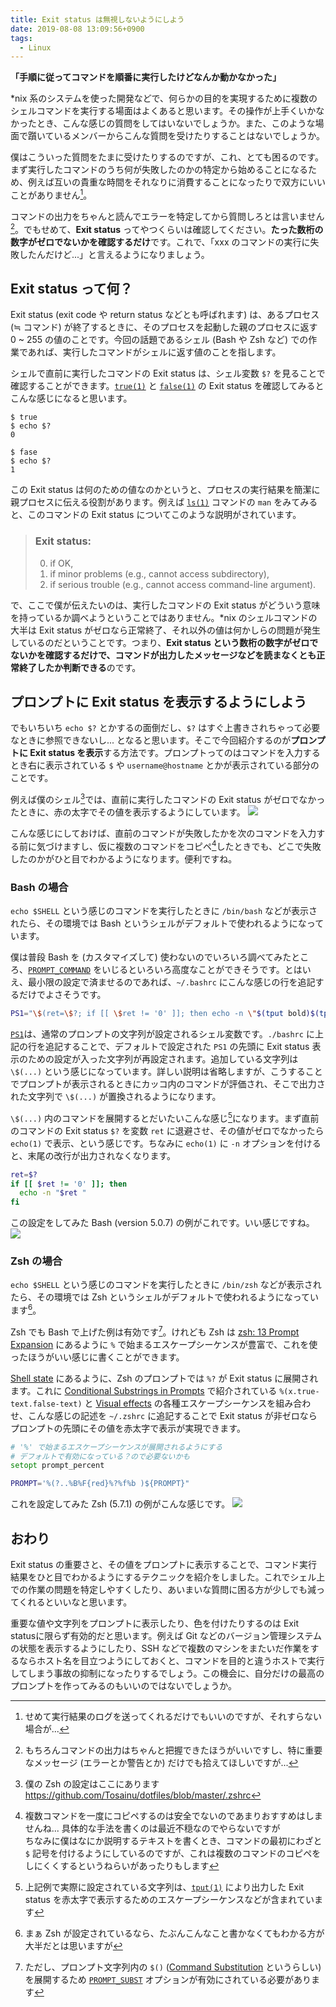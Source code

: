 ```yaml
---
title: Exit status は無視しないようにしよう
date: 2019-08-08 13:09:56+0900
tags:
  - Linux
---
```


**「手順に従ってコマンドを順番に実行したけどなんか動かなかった」**

\*nix 系のシステムを使った開発などで、何らかの目的を実現するために複数のシェルコマンドを実行する場面はよくあると思います。その操作が上手くいかなかったとき、こんな感じの質問をしてはいないでしょうか。また、このような場面で躓いているメンバーからこんな質問を受けたりすることはないでしょうか。

僕はこういった質問をたまに受けたりするのですが、これ、とても困るのです。まず実行したコマンドのうち何が失敗したのかの特定から始めることになるため、例えば互いの貴重な時間をそれなりに消費することになったりで双方にいいことがありません[^log]。

[^log]: せめて実行結果のログを送ってくれるだけでもいいのですが、それすらない場合が...

コマンドの出力をちゃんと読んでエラーを特定してから質問しろとは言いません[^2]。でもせめて、**Exit status** ってやつくらいは確認してください。**たった数桁の数字がゼロでないかを確認するだけ**です。これで、「xxx のコマンドの実行に失敗したんだけど...」と言えるようになりましょう。

[^2]: もちろんコマンドの出力はちゃんと把握できたほうがいいですし、特に重要なメッセージ (エラーとか警告とか) だけでも拾えてほしいですが...

<!--more-->

## Exit status って何？

Exit status (exit code や return status などとも呼ばれます) は、あるプロセス (≒ コマンド) が終了するときに、そのプロセスを起動した親のプロセスに返す 0 ~ 255 の値のことです。今回の話題であるシェル (Bash や Zsh など) での作業であれば、実行したコマンドがシェルに返す値のことを指します。

シェルで直前に実行したコマンドの Exit status は、シェル変数 `$?` を見ることで確認することができます。[`true(1)`](https://linux.die.net/man/1/true) と [`false(1)`](https://linux.die.net/man/1/false) の Exit status を確認してみるとこんな感じになると思います。

    $ true
    $ echo $?
    0

    $ fase
    $ echo $?
    1

この Exit status は何のための値なのかというと、プロセスの実行結果を簡潔に親プロセスに伝える役割があります。例えば [`ls(1)`](https://linux.die.net/man/1/ls) コマンドの `man` をみてみると、このコマンドの Exit status についてこのような説明がされています。

> ### Exit status:
> 0. if OK,
> 1. if minor problems (e.g., cannot access subdirectory),
> 2. if serious trouble (e.g., cannot access command-line argument).

で、ここで僕が伝えたいのは、実行したコマンドの Exit status がどういう意味を持っているか調べようということではありません。\*nix のシェルコマンドの大半は Exit status がゼロなら正常終了、それ以外の値は何かしらの問題が発生しているのだということです。つまり、**Exit status という数桁の数字がゼロでないかを確認するだけで、コマンドが出力したメッセージなどを読まなくとも正常終了したか判断できる**のです。



## プロンプトに Exit status を表示するようにしよう

でもいちいち `echo $?` とかするの面倒だし、`$?` はすぐ上書きされちゃって必要なときに参照できないし... となると思います。そこで今回紹介するのが**プロンプトに Exit status を表示**する方法です。プロンプトってのはコマンドを入力するとき右に表示されている `$` や `username@hostname` とかが表示されている部分のことです。

例えば僕のシェル[^dotfiles]では、直前に実行したコマンドの Exit status がゼロでなかったときに、赤の太字でその値を表示するようにしています。
![](shell.svg)

こんな感じにしておけば、直前のコマンドが失敗したかを次のコマンドを入力する前に気づけますし、仮に複数のコマンドをコピペ[^copy_paste]したときでも、どこで失敗したのかがひと目でわかるようになります。便利ですね。

[^copy_paste]: 複数コマンドを一度にコピペするのは安全でないのであまりおすすめはしませんね... 具体的な手法を書くのは最近不穏なのでやらないですが  
ちなみに僕はなにか説明するテキストを書くとき、コマンドの最初にわざと `$` 記号を付けるようにしているのですが、これは複数のコマンドのコピペをしにくくするというねらいがあったりもします

[^dotfiles]: 僕の Zsh の設定はここにあります <https://github.com/Tosainu/dotfiles/blob/master/.zshrc>

### Bash の場合

`echo $SHELL` という感じのコマンドを実行したときに `/bin/bash` などが表示されたら、その環境では Bash というシェルがデフォルトで使われるようになっています。

僕は普段 Bash を (カスタマイズして) 使わないのでいろいろ調べてみたところ、[`PROMPT_COMMAND`](https://www.gnu.org/savannah-checkouts/gnu/bash/manual/bash.html#index-PROMPT_005fCOMMAND) をいじるといろいろ高度なことができそうです。とはいえ、最小限の設定で済ませるのであれば、`~/.bashrc` にこんな感じの行を追記するだけでよさそうです。

```bash
PS1="\$(ret=\$?; if [[ \$ret != '0' ]]; then echo -n \"$(tput bold)$(tput setaf 1)\$ret$(tput sgr0) \"; fi)${PS1}"
```

[`PS1`](https://www.gnu.org/savannah-checkouts/gnu/bash/manual/bash.html#index-PS1)は、通常のプロンプトの文字列が設定されるシェル変数です。`./bashrc` に上記の行を追記することで、デフォルトで設定された `PS1` の先頭に Exit status 表示のための設定が入った文字列が再設定されます。追加している文字列は `\$(...)` という感じになっています。詳しい説明は省略しますが、こうすることでプロンプトが表示されるときにカッコ内のコマンドが評価され、そこで出力された文字列で `\$(...)` が置換されるようになります。

`\$(...)` 内のコマンドを展開するとだいたいこんな感じ[^escape]になります。まず直前のコマンドの Exit status `$?` を変数 `ret` に退避させ、その値がゼロでなかったら `echo(1)` で表示、という感じです。ちなみに `echo(1)` に `-n` オプションを付けると、末尾の改行が出力されなくなります。

```bash
ret=$?
if [[ $ret != '0' ]]; then
  echo -n "$ret "
fi
```

[^escape]: 上記例で実際に設定されている文字列は、[`tput(1)`](https://linux.die.net/man/1/tput) により出力した Exit status を赤太字で表示するためのエスケープシーケンスなどが含まれています

この設定をしてみた Bash (version 5.0.7) の例がこれです。いい感じですね。
![](bash.svg)

### Zsh の場合

`echo $SHELL` という感じのコマンドを実行したときに `/bin/zsh` などが表示されたら、その環境では Zsh というシェルがデフォルトで使われるようになっています[^zsh]。

[^zsh]: まぁ Zsh が設定されているなら、たぶんこんなこと書かなくてもわかる方が大半だとは思いますが

Zsh でも Bash で上げた例は有効です[^prompt_subst]。けれども Zsh は [zsh: 13 Prompt Expansion](http://zsh.sourceforge.net/Doc/Release/Prompt-Expansion.html) にあるように `%` で始まるエスケープシーケンスが豊富で、これを使ったほうがいい感じに書くことができます。

[^prompt_subst]: ただし、プロンプト文字列内の `$()` ([Command Substitution](http://zsh.sourceforge.net/Doc/Release/Expansion.html#Command-Substitution) というらしい) を展開するため [`PROMPT_SUBST`](http://zsh.sourceforge.net/Doc/Release/Options.html#Prompting) オプションが有効にされている必要があります

[Shell state](http://zsh.sourceforge.net/Doc/Release/Prompt-Expansion.html#Shell-state) にあるように、Zsh のプロンプトでは `%?` が Exit status に展開されます。これに [Conditional Substrings in Prompts](http://zsh.sourceforge.net/Doc/Release/Prompt-Expansion.html#Conditional-Substrings-in-Prompts) で紹介されている `%(x.true-text.false-text)` と [Visual effects](http://zsh.sourceforge.net/Doc/Release/Prompt-Expansion.html#Visual-effects) の各種エスケープシーケンスを組み合わせ、こんな感じの記述を `~/.zshrc` に追記することで Exit status が非ゼロならプロンプトの先頭にその値を赤太字で表示が実現できます。

```zsh
# '%' で始まるエスケープシーケンスが展開されるようにする
# デフォルトで有効になっている？ので必要ないかも
setopt prompt_percent

PROMPT='%(?..%B%F{red}%?%f%b )${PROMPT}"
```

これを設定してみた Zsh (5.7.1) の例がこんな感じです。
![](zsh.svg)

## おわり

Exit status の重要さと、その値をプロンプトに表示することで、コマンド実行結果をひと目でわかるようにするテクニックを紹介をしました。これでシェル上での作業の問題を特定しやすくしたり、あいまいな質問に困る方が少しでも減ってくれるといいなと思います。

重要な値や文字列をプロンプトに表示したり、色を付けたりするのは Exit statusに限らず有効的だと思います。例えば Git などのバージョン管理システムの状態を表示するようにしたり、SSH などで複数のマシンをまたいだ作業をするならホスト名を目立つようにしておくと、コマンドを目的と違うホストで実行してしまう事故の抑制になったりするでしょう。この機会に、自分だけの最高のプロンプトを作ってみるのもいいのではないでしょうか。
